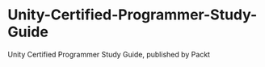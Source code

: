 # Unity-Certified-Programmer-Study-Guide
Unity Certified Programmer Study Guide, published by Packt
